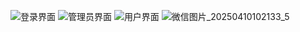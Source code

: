 ![登录界面](https://github.com/user-attachments/assets/ec5d5ef6-acb1-4ba3-a3c9-50a0be10f5c7)
![管理员界面](https://github.com/user-attachments/assets/c2abc6ba-371d-4c99-944e-f3f039dce0ac)
![用户界面](https://github.com/user-attachments/assets/11c9c3cb-09b6-4cd6-b2b5-0b9728227583)
![微信图片_20250410102133_5](https://github.com/user-attachments/assets/b26bda46-f9e2-481b-b483-956e50d47297)
